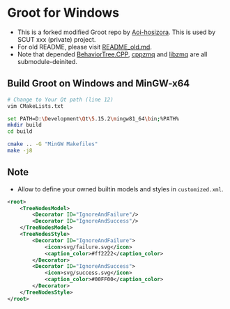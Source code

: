 # Groot for Windows

+ This is a forked modified Groot repo by [Aoi-hosizora](https://github.com/Aoi-hosizora). This is used by SCUT xxx (private) project.
+ For old README, please visit [README_old.md](./README_old.md).
+ Note that depended [BehaviorTree.CPP](https://github.com/BehaviorTree/BehaviorTree.CPP), [cppzmq](https://github.com/zeromq/cppzmq) and [libzmq](https://github.com/zeromq/libzmq) are all submodule-deinited.

## Build Groot on Windows and MinGW-x64

```bash
# Change to Your Qt path (line 12)
vim CMakeLists.txt

set PATH=D:\Development\Qt\5.15.2\mingw81_64\bin;%PATH%
mkdir build
cd build

cmake .. -G "MinGW Makefiles"
make -j8
```

## Note

+ Allow to define your owned builtin models and styles in `customized.xml`.

```xml
<root>
    <TreeNodesModel>
        <Decorator ID="IgnoreAndFailure"/>
        <Decorator ID="IgnoreAndSuccess"/>
    </TreeNodesModel>
    <TreeNodesStyle>
        <Decorator ID="IgnoreAndFailure">
            <icon>svg/failure.svg</icon>
            <caption_color>#ff2222</caption_color>
        </Decorator>
        <Decorator ID="IgnoreAndSuccess">
            <icon>svg/success.svg</icon>
            <caption_color>#00FF00</caption_color>
        </Decorator>
    </TreeNodesStyle>
</root>
```
